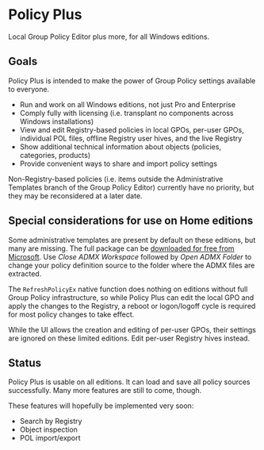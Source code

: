 # Policy Plus
Local Group Policy Editor plus more, for all Windows editions.

## Goals
Policy Plus is intended to make the power of Group Policy settings available to everyone.

* Run and work on all Windows editions, not just Pro and Enterprise
* Comply fully with licensing (i.e. transplant no components across Windows installations)
* View and edit Registry-based policies in local GPOs, per-user GPOs, individual POL files, offline Registry user hives, and the live Registry
* Show additional technical information about objects (policies, categories, products)
* Provide convenient ways to share and import policy settings

Non-Registry-based policies (i.e. items outside the Administrative Templates branch of the Group Policy Editor) currently have no priority, 
but they may be reconsidered at a later date.

## Special considerations for use on Home editions
Some administrative templates are present by default on these editions, but many are missing. 
The full package can be [downloaded for free from Microsoft](https://www.microsoft.com/en-us/download/details.aspx?id=48257).
Use *Close ADMX Workspace* followed by *Open ADMX Folder* to change your policy definition source to the folder where the ADMX files are extracted.

The `RefreshPolicyEx` native function does nothing on editions without full Group Policy infrastructure, so while Policy Plus can edit the local GPO and apply the changes to the Registry, 
a reboot or logon/logoff cycle is required for most policy changes to take effect.

While the UI allows the creation and editing of per-user GPOs, their settings are ignored on these limited editions. Edit per-user Registry hives instead.

## Status
Policy Plus is usable on all editions. It can load and save all policy sources successfully. Many more features are still to come, though.

These features will hopefully be implemented very soon:

* Search by Registry
* Object inspection
* POL import/export